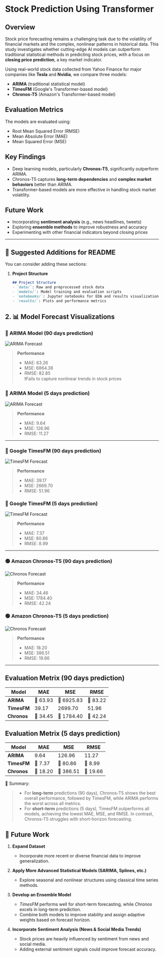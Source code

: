 # Stock Prediction Using Transformer

## Overview

Stock price forecasting remains a challenging task due to the volatility of financial markets and the complex, nonlinear patterns in historical data. This study investigates whether cutting-edge AI models can outperform traditional statistical methods in predicting stock prices, with a focus on **closing price prediction**, a key market indicator.

Using real-world stock data collected from Yahoo Finance for major companies like **Tesla** and **Nvidia**, we compare three models:

- **ARIMA** (traditional statistical model)
- **TimesFM** (Google's Transformer-based model)
- **Chronos-T5** (Amazon's Transformer-based model)

## Evaluation Metrics

The models are evaluated using:
- Root Mean Squared Error (RMSE)
- Mean Absolute Error (MAE)
- Mean Squared Error (MSE)

## Key Findings

- Deep learning models, particularly **Chronos-T5**, significantly outperform ARIMA.
- Chronos-T5 captures **long-term dependencies** and **complex market behaviors** better than ARIMA.
- Transformer-based models are more effective in handling stock market volatility.

## Future Work

- Incorporating **sentiment analysis** (e.g., news headlines, tweets)
- Exploring **ensemble methods** to improve robustness and accuracy
- Experimenting with other financial indicators beyond closing prices

---

## 🚀 Suggested Additions for README

You can consider adding these sections:

1. **Project Structure**
   ```markdown
   ## Project Structure
   - `data/`: Raw and preprocessed stock data
   - `models/`: Model training and evaluation scripts
   - `notebooks/`: Jupyter notebooks for EDA and results visualization
   - `results/`: Plots and performance metrics

## 2. 📊 Model Forecast Visualizations

### 🔷 ARIMA Model (90 days prediction) 

![ARIMA Forecast](./result/ARIMA_TSLA.png)

> **Performance**
> - MAE: 63.26  
> - MSE: 6864.38  
> - RMSE: 82.85  
> ❗Fails to capture nonlinear trends in stock prices

### 🔷 ARIMA Model (5 days prediction) 

![ARIMA Forecast](./result/ARIMA_TSLA_short.png)

> **Performance**
> - MAE: 9.64
> - MSE: 126.96
> - RMSE: 11.27

---

### 🔵 Google TimesFM (90 days prediction) 

![TimesFM Forecast](./result/timesfm_TSLA.png)

> **Performance**
> - MAE: 39.17  
> - MSE: 2669.70  
> - RMSE: 51.96

### 🔵 Google TimesFM (5 days prediction) 

![TimesFM Forecast](./result/timesfm_TSLA_short.png)

> **Performance**
> - MAE: 7.37
> - MSE: 80.86
> - RMSE: 8.99

---

### 🟢 Amazon Chronos-T5 (90 days prediction) 

![Chronos Forecast](./result/Chrono_TSLA.png)

> **Performance**  
> - MAE: 34.46  
> - MSE: 1784.40  
> - RMSE: 42.24

### 🟢 Amazon Chronos-T5 (5 days prediction) 

![Chronos Forecast](./result/Chrono_TSLA_short.png)

> **Performance**  
> - MAE: 18.20
> - MSE: 386.51
> - RMSE: 19.66


---

## Evaluation Metrix (90 days prediction) 

| Model     | MAE      | MSE       | RMSE     |
|-----------|----------|-----------|----------|
| **ARIMA** | 🔴 63.93 | 🔴 6925.83 | 🔴 83.22 |
| **TimesFM** | 39.17  | 2699.70  | 51.96   |
| **Chronos** | 🔵 34.45 | 🔵 1784.40 | 🔵 42.24 |


## Evaluation Metrix (5 days prediction) 


| Model     | MAE      | MSE       | RMSE     |
|-----------|----------|-----------|----------|
| **ARIMA** |  9.64 |  126.96 | 11.27 |
| **TimesFM** | 🔵 7.37   | 🔵 80.86  | 🔵 8.99    |
| **Chronos** | 🔴 18.20 | 🔴 386.51 | 🔴 19.66 |

📌 Summary:
> - For **long-term** predictions (90 days), Chronos-T5 shows the best overall performance, followed by TimesFM, while ARIMA performs the worst across all metrics.
> - For **short-term** predictions (5 days), TimesFM outperforms all models, achieving the lowest MAE, MSE, and RMSE. In contrast, Chronos-T5 struggles with short-horizon forecasting.


## 🔮 Future Work

1. **Expand Dataset**  
   - Incorporate more recent or diverse financial data to improve generalization.

2. **Apply More Advanced Statistical Models (SARIMA, Splines, etc.)**  
   - Explore seasonal and nonlinear structures using classical time series methods.

3. **Develop an Ensemble Model**  
   - *TimesFM* performs well for short-term forecasting, while *Chronos* excels in long-term prediction.  
   - Combine both models to improve stability and assign adaptive weights based on forecast horizon.

4. **Incorporate Sentiment Analysis (News & Social Media Trends)**  
   - Stock prices are heavily influenced by sentiment from news and social media.  
   - Adding external sentiment signals could improve forecast accuracy.

